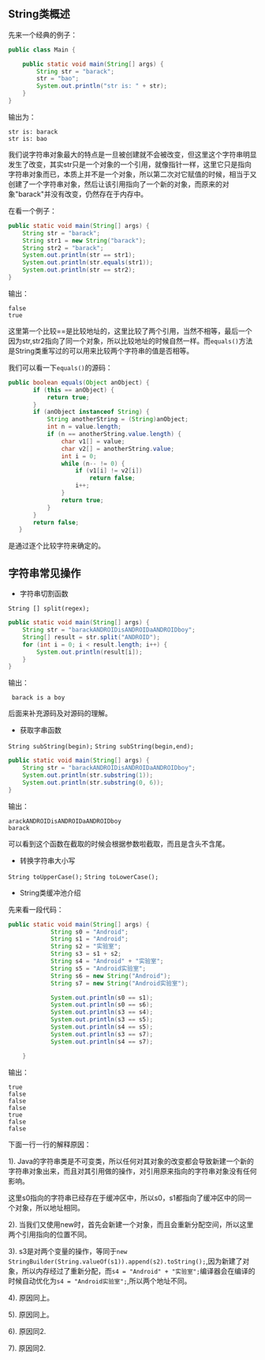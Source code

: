 ## String类概述         

先来一个经典的例子：    

```java
public class Main {

    public static void main(String[] args) {
        String str = "barack";
        str = "bao";
        System.out.println("str is: " + str);
    }
}
```    

输出为：     
```
str is: barack
str is: bao
```

我们说字符串对象最大的特点是一旦被创建就不会被改变，但这里这个字符串明显发生了改变，其实str只是一个对象的一个引用，就像指针一样，这里它只是指向字符串对象而已，本质上并不是一个对象，所以第二次对它赋值的时候，相当于又创建了一个字符串对象，然后让该引用指向了一个新的对象，而原来的对象"barack"并没有改变，仍然存在于内存中。       

在看一个例子：     

```java
public static void main(String[] args) {
    String str = "barack";
    String str1 = new String("barack");
    String str2 = "barack";
    System.out.println(str == str1);
    System.out.println(str.equals(str1));
    System.out.println(str == str2);
}
```           

输出：   

```
false
true
```      

这里第一个比较==是比较地址的，这里比较了两个引用，当然不相等，最后一个因为str,str2指向了同一个对象，所以比较地址的时候自然一样。而`equals()`方法是String类重写过的可以用来比较两个字符串的值是否相等。   

我们可以看一下`equals()`的源码：      

```java
public boolean equals(Object anObject) {
       if (this == anObject) {
           return true;
       }
       if (anObject instanceof String) {
           String anotherString = (String)anObject;
           int n = value.length;
           if (n == anotherString.value.length) {
               char v1[] = value;
               char v2[] = anotherString.value;
               int i = 0;
               while (n-- != 0) {
                   if (v1[i] != v2[i])
                       return false;
                   i++;
               }
               return true;
           }
       }
       return false;
   }

```      

是通过逐个比较字符来确定的。       

## 字符串常见操作       

* 字符串切割函数      

`String [] split(regex);`           

```java
public static void main(String[] args) {
    String str = "barackANDROIDisANDROIDaANDROIDboy";
    String[] result = str.split("ANDROID");
    for (int i = 0; i < result.length; i++) {
        System.out.println(result[i]);
    }
}
```

输出：    
```
 barack is a boy
```     

后面来补充源码及对源码的理解。     

* 获取字串函数    

`String subString(begin);`
`String subString(begin,end);`     

```java
public static void main(String[] args) {
    String str = "barackANDROIDisANDROIDaANDROIDboy";
    System.out.println(str.substring(1));
    System.out.println(str.substring(0, 6));
}
```    

输出：    

```
arackANDROIDisANDROIDaANDROIDboy
barack
```     

可以看到这个函数在截取的时候会根据参数啦截取，而且是含头不含尾。      


* 转换字符串大小写    

`String toUpperCase();`
`String toLowerCase();`



+ String类缓冲池介绍       

先来看一段代码：     

```java
public static void main(String[] args) {
            String s0 = "Android";
            String s1 = "Android";
            String s2 = "实验室";
            String s3 = s1 + s2;
            String s4 = "Android" + "实验室";
            String s5 = "Android实验室";
            String s6 = new String("Android");
            String s7 = new String("Android实验室");

            System.out.println(s0 == s1);
            System.out.println(s0 == s6);
            System.out.println(s3 == s4);
            System.out.println(s3 == s5);
            System.out.println(s4 == s5);
            System.out.println(s3 == s7);
            System.out.println(s4 == s7);

    }
```      

输出：       

```
true
false
false
false
true
false
false
```    

下面一行一行的解释原因：        

1). Java的字符串类是不可变类，所以任何对其对象的改变都会导致新建一个新的字符串对象出来，而且对其引用做的操作，对引用原来指向的字符串对象没有任何影响。    

这里s0指向的字符串已经存在于缓冲区中，所以s0，s1都指向了缓冲区中的同一个对象，所以地址相同。      

2). 当我们又使用new时，首先会新建一个对象，而且会重新分配空间，所以这里两个引用指向的位置不同。      

3). s3是对两个变量的操作，等同于`new StringBuilder(String.valueOf(s1)).append(s2).toString();`,因为新建了对象，所以内存经过了重新分配，而`s4 = "Android" + "实验室";`编译器会在编译的时候自动优化为`s4 = "Android实验室";`,所以两个地址不同。         

4). 原因同上。      

5). 原因同上。      

6). 原因同2.     

7). 原因同2.
